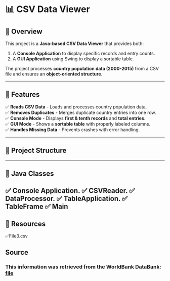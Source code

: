 # 📊 CSV Data Viewer

## 📌 Overview
This project is a **Java-based CSV Data Viewer** that provides both:
1. A **Console Application** to display specific records and entry counts.
2. A **GUI Application** using Swing to display a sortable table.

The project processes **country population data (2000-2015)** from a CSV file and ensures an **object-oriented structure**.

---

## 🚀 Features

✅ **Reads CSV Data** - Loads and processes country population data.  
✅ **Removes Duplicates** - Merges duplicate country entries into one row.  
✅ **Console Mode** - Displays **first & tenth records** and **total entries**.  
✅ **GUI Mode** - Shows a **sortable table** with properly labeled columns.  
✅ **Handles Missing Data** - Prevents crashes with error handling.  

---

## 📂 Project Structure
---
## 🚀 Java Classes
✅ Console Application.
✅ CSVReader.
✅ DataProcessor.
✅ TableApplication.
✅ TableFrame
✅ Main
---
## 🚀 Resources
✅File3.csv

## Source
### This information was retrieved from the WorldBank DataBank: [file](https://databank.worldbank.org/indicator/NY.GDP.MKTP.CD/1ff4a498/Popular-Indicators#advancedDownloadOptions)



